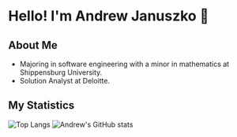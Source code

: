 # Hello! I'm Andrew Januszko 👋

## About Me
  - Majoring in software engineering with a minor in mathematics at Shippensburg University.
  - Solution Analyst at Deloitte.

## My Statistics

![Top Langs](https://github-readme-stats.vercel.app/api/top-langs/?username=andrewjanuszko&theme=swift&layout=compact&langs_count=6&hide=css,html)
![Andrew's GitHub stats](https://github-readme-stats.vercel.app/api?username=andrewjanuszko&theme=swift&show_icons=true?exclude)
